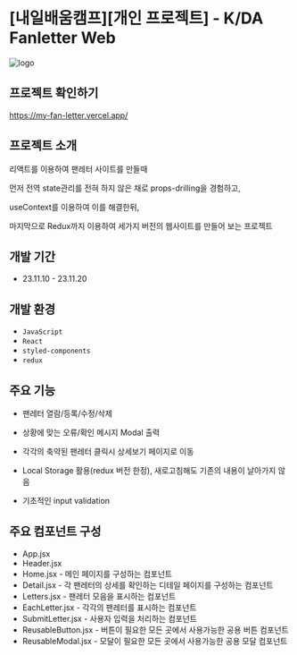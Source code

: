 # [내일배움캠프][개인 프로젝트] - K/DA Fanletter Web

![logo](https://velog.velcdn.com/images/laejunkim/post/33cd81bc-5387-49f6-8ef5-bb79bb5adff0/image.webp)

## 프로젝트 확인하기

https://my-fan-letter.vercel.app/

## 프로젝트 소개

리액트를 이용하여 팬레터 사이트를 만들때

먼저 전역 state관리를 전혀 하지 않은 채로 props-drilling을 경험하고,

useContext를 이용하여 이를 해결한뒤,

마지막으로 Redux까지 이용하여 세가지 버전의 웹사이트를 만들어 보는 프로젝트

## 개발 기간

- 23.11.10 - 23.11.20

## 개발 환경

- `JavaScript`
- `React`
- `styled-components`
- `redux`

## 주요 기능

- 팬레터 열람/등록/수정/삭제

- 상황에 맞는 오류/확인 메시지 Modal 출력

- 각각의 축약된 팬레터 클릭시 상세보기 페이지로 이동

- Local Storage 활용(redux 버전 한정), 새로고침해도 기존의 내용이 날아가지 않음

- 기초적인 input validation

## 주요 컴포넌트 구성

- App.jsx
- Header.jsx
- Home.jsx - 메인 페이지를 구성하는 컴포넌트
- Detail.jsx - 각 팬레터의 상세를 확인하는 디테일 페이지를 구성하는 컴포넌트
- Letters.jsx - 팬레터 모음을 표시하는 컴포넌트
- EachLetter.jsx - 각각의 팬레터를 표시하는 컴포넌트
- SubmitLetter.jsx - 사용자 입력을 처리하는 컴포넌트
- ReusableButton.jsx - 버튼이 필요한 모든 곳에서 사용가능한 공용 버튼 컴포넌트
- ReusableModal.jsx - 모달이 필요한 모든 곳에서 사용가능한 공용 모달 컴포넌트
